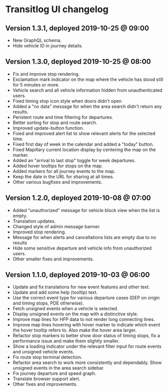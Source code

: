 # Transitlog UI changelog

## Version 1.3.1, deployed 2019-10-25 @ 09:00

- New GraphQL schema.
- Hide vehicle ID in journey details.

## Version 1.3.0, deployed 2019-10-25 @ 08:00

- Fix and improve stop rendering.
- Exclamation mark indicator on the map where the vehicle has stood still for 5 minutes or more.
- Vehicle search and all vehicle information hidden from unauthenticated users.
- Fixed timing stop icon style when doors didn't open
- Added a "no data" message for when the area search didn't return any results.
- Peristent route and time filtering for departures.
- Better sorting for stop and route search.
- Improved update-button function.
- Fixed and improved alert list to show relevant alerts for the selected time.
- Fixed first day of week in the calendar and added a "today" button.
- Fixed Mapillary current location display by centering the map on the marker.
- Added an "arrival to last stop" toggle for week departures.
- Added hover tooltips for stops on the map.
- Added markers for all journey events to the map.
- Keep the date in the URL for sharing at all times.
- Other various bugfixes and improvements.

## Version 1.2.0, deployed 2019-10-08 @ 07:00

- Added "unauthorized" message for vehicle block view when the list is empty.
- Translation updates.
- Changed style of admin message banner.
- Improved stop rendering.
- Message for when alerts and cancellations lists are empty due to no results
- Hide some sensitive departure and vehicle info from unauthorized users.
- Other smaller fixes and improvements.

## Version 1.1.0, deployed 2019-10-03 @ 06:00

- Update and fix translations for new event features and other text.
- Update and add some help (tooltip) text.
- Use the correct event type for various departure cases (DEP on origin and timing stops, PDE otherwise).
- Fetch unsigned events when a vehicle is selected.
- Display unsigned events on the map with a distinctive style.
- Improve map lines for HFP data to not render long connecting lines.
- Improve map lines hovering with hover marker to indicate which event the hover tooltip refers to. Also make the hover area larger.
- Refactor stop markers to better show door status of timing stops, fix a performance issue and make them slightly smaller.
- Show a loading indicator under the relevant filter input for route events and unsigned vehicle events.
- Fix route stop terminal detection.
- Refactor area search to work more consistently and dependably. Show unsigned events in the area search sidebar.
- Fix journey departure and speed graph.
- Translate browser support alert.
- Other fixes and improvements.
